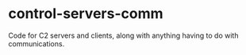 # control-servers-comm
Code for C2 servers and clients, along with anything having to do with communications.
